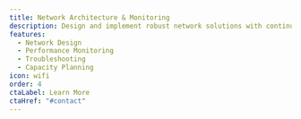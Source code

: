 ```yaml
---
title: Network Architecture & Monitoring
description: Design and implement robust network solutions with continuous monitoring for optimal performance.
features:
  - Network Design
  - Performance Monitoring
  - Troubleshooting
  - Capacity Planning
icon: wifi
order: 4
ctaLabel: Learn More
ctaHref: "#contact"
---
```

